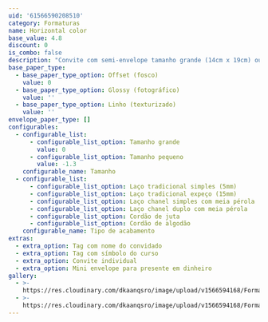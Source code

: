 ```yaml
---
uid: '61566590208510'
category: Formaturas
name: Horizontal color
base_value: 4.8
discount: 0
is_combo: false
description: "Convite com semi-envelope tamanho grande (14cm x 19cm) ou pequeno (9cm x 14cm). Interior confeccionado em papel 180g e exterior em papel color 180g. \n\nCores disponíveis:\r Marfim\r, Amarelo\r, Laranja\r, Rosa claro\r, Rosa pink, Vermelho claro, Vermelho escuro\r, Bordô, Lilás, Roxo, Azul royal\r, Azul marinho\r, Azul turquesa\r, Verde claro\r, Verde escuro\r, Marrom, Preto\r.\n\n\n\nVersão da foto: Interior em papel offset e envelope em papel color vermelho escuro com laço chanel simples.\n\n\\*Para convites com foto recomenda-se o uso do papel glossy fotográfico no interior. \n\n\\*A aplicação de foto na arte fica mais adequada e com melhor proporção em convites horizontais"
base_paper_type:
  - base_paper_type_option: Offset (fosco)
    value: 0
  - base_paper_type_option: Glossy (fotográfico)
    value: ''
  - base_paper_type_option: Linho (texturizado)
    value: ''
envelope_paper_type: []
configurables:
  - configurable_list:
      - configurable_list_option: Tamanho grande
        value: 0
      - configurable_list_option: Tamanho pequeno
        value: -1.3
    configurable_name: Tamanho
  - configurable_list:
      - configurable_list_option: Laço tradicional simples (5mm)
      - configurable_list_option: Laço tradicional expeço (15mm)
      - configurable_list_option: Laço chanel simples com meia pérola
      - configurable_list_option: Laço chanel duplo com meia pérola
      - configurable_list_option: Cordão de juta
      - configurable_list_option: Cordão de algodão
    configurable_name: Tipo de acabamento
extras:
  - extra_option: Tag com nome do convidado
  - extra_option: Tag com símbolo do curso
  - extra_option: Convite individual
  - extra_option: Mini envelope para presente em dinheiro
gallery:
  - >-
    https://res.cloudinary.com/dkaanqsro/image/upload/v1566594168/Formaturas/Horizontal_color_h4j5l8.jpg
  - >-
    https://res.cloudinary.com/dkaanqsro/image/upload/v1566594168/Formaturas/Horizontal_color_2_wbo2dj.jpg
---
```


